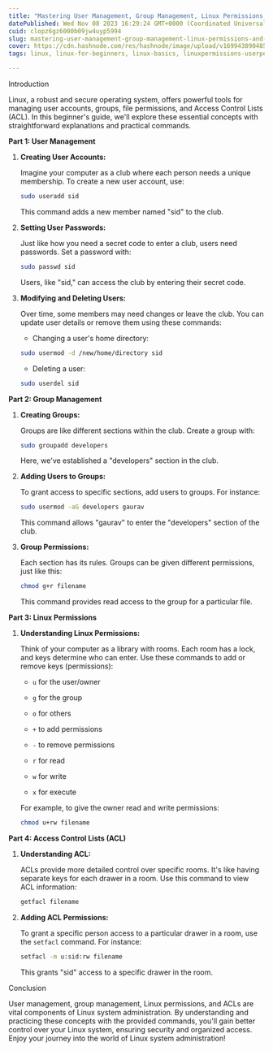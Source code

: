 ```yaml
---
title: "Mastering User Management, Group Management, Linux Permissions, and ACL in Linux: A Beginner's Guide"
datePublished: Wed Nov 08 2023 16:29:24 GMT+0000 (Coordinated Universal Time)
cuid: clopz6gz6000b09jw4uyp5994
slug: mastering-user-management-group-management-linux-permissions-and-acl-in-linux-a-beginners-guide
cover: https://cdn.hashnode.com/res/hashnode/image/upload/v1699430904851/f3439c45-c9d7-4846-a190-7c718439e9c5.avif
tags: linux, linux-for-beginners, linux-basics, linuxpermissions-userpermissions-filepermissions-directorypermissions-linuxsecurity-accesscontrol-setuid-setgid-stickybit-linuxuseraccounts-ownershipandpermissions-linuxfilesystem-commandline-linuxadministration-systemsecurity

---
```


Introduction

Linux, a robust and secure operating system, offers powerful tools for managing user accounts, groups, file permissions, and Access Control Lists (ACL). In this beginner's guide, we'll explore these essential concepts with straightforward explanations and practical commands.

**Part 1: User Management**

1. **Creating User Accounts:**
    
    Imagine your computer as a club where each person needs a unique membership. To create a new user account, use:
    
    ```bash
    sudo useradd sid
    ```
    
    This command adds a new member named "sid" to the club.
    
2. **Setting User Passwords:**
    
    Just like how you need a secret code to enter a club, users need passwords. Set a password with:
    
    ```bash
    sudo passwd sid
    ```
    
    Users, like "sid," can access the club by entering their secret code.
    
3. **Modifying and Deleting Users:**
    
    Over time, some members may need changes or leave the club. You can update user details or remove them using these commands:
    
    * Changing a user's home directory:
        
    
    ```bash
    sudo usermod -d /new/home/directory sid
    ```
    
    * Deleting a user:
        
    
    ```bash
    sudo userdel sid
    ```
    

**Part 2: Group Management**

1. **Creating Groups:**
    
    Groups are like different sections within the club. Create a group with:
    
    ```bash
    sudo groupadd developers
    ```
    
    Here, we've established a "developers" section in the club.
    
2. **Adding Users to Groups:**
    
    To grant access to specific sections, add users to groups. For instance:
    
    ```bash
    sudo usermod -aG developers gaurav
    ```
    
    This command allows "gaurav" to enter the "developers" section of the club.
    
3. **Group Permissions:**
    
    Each section has its rules. Groups can be given different permissions, just like this:
    
    ```bash
    chmod g+r filename
    ```
    
    This command provides read access to the group for a particular file.
    

**Part 3: Linux Permissions**

1. **Understanding Linux Permissions:**
    
    Think of your computer as a library with rooms. Each room has a lock, and keys determine who can enter. Use these commands to add or remove keys (permissions):
    
    * `u` for the user/owner
        
    * `g` for the group
        
    * `o` for others
        
    * `+` to add permissions
        
    * `-` to remove permissions
        
    * `r` for read
        
    * `w` for write
        
    * `x` for execute
        
    
    For example, to give the owner read and write permissions:
    
    ```bash
    chmod u+rw filename
    ```
    

**Part 4: Access Control Lists (ACL)**

1. **Understanding ACL:**
    
    ACLs provide more detailed control over specific rooms. It's like having separate keys for each drawer in a room. Use this command to view ACL information:
    
    ```bash
    getfacl filename
    ```
    
2. **Adding ACL Permissions:**
    
    To grant a specific person access to a particular drawer in a room, use the `setfacl` command. For instance:
    
    ```bash
    setfacl -m u:sid:rw filename
    ```
    
    This grants "sid" access to a specific drawer in the room.
    

Conclusion

User management, group management, Linux permissions, and ACLs are vital components of Linux system administration. By understanding and practicing these concepts with the provided commands, you'll gain better control over your Linux system, ensuring security and organized access. Enjoy your journey into the world of Linux system administration!